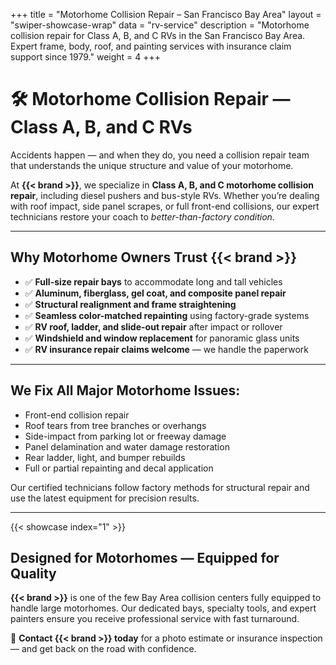+++
title = "Motorhome Collision Repair – San Francisco Bay Area"
layout = "swiper-showcase-wrap"
data = "rv-service"
description = "Motorhome collision repair for Class A, B, and C RVs in the San Francisco Bay Area. Expert frame, body, roof, and painting services with insurance claim support since 1979."
weight = 4
+++

# 🛠️ Motorhome Collision Repair — Class A, B, and C RVs

Accidents happen — and when they do, you need a collision repair team that understands the unique structure and value of your motorhome.

At **{{< brand >}}**, we specialize in **Class A, B, and C motorhome collision repair**, including diesel pushers and bus-style RVs. Whether you’re dealing with roof impact, side panel scrapes, or full front-end collisions, our expert technicians restore your coach to *better-than-factory condition*.

---

## Why Motorhome Owners Trust {{< brand >}}

- ✅ **Full-size repair bays** to accommodate long and tall vehicles  
- ✅ **Aluminum, fiberglass, gel coat, and composite panel repair**  
- ✅ **Structural realignment and frame straightening**  
- ✅ **Seamless color-matched repainting** using factory-grade systems  
- ✅ **RV roof, ladder, and slide-out repair** after impact or rollover  
- ✅ **Windshield and window replacement** for panoramic glass units  
- ✅ **RV insurance repair claims welcome** — we handle the paperwork

---

## We Fix All Major Motorhome Issues:

- Front-end collision repair  
- Roof tears from tree branches or overhangs  
- Side-impact from parking lot or freeway damage  
- Panel delamination and water damage restoration  
- Rear ladder, light, and bumper rebuilds  
- Full or partial repainting and decal application  

Our certified technicians follow factory methods for structural repair and use the latest equipment for precision results.

---

{{< showcase index="1" >}}


## Designed for Motorhomes — Equipped for Quality

**{{< brand >}}** is one of the few Bay Area collision centers fully equipped to handle large motorhomes. Our dedicated bays, specialty tools, and expert painters ensure you receive professional service with fast turnaround.

🧭 **Contact {{< brand >}} today** for a photo estimate or insurance inspection — and get back on the road with confidence.

